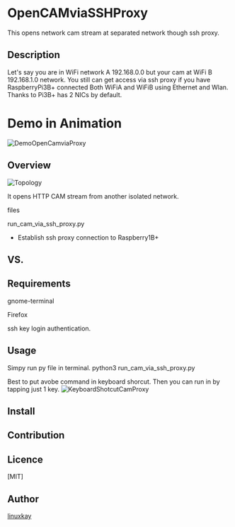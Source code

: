 # OpenCAMviaSSHProxy
This opens network cam stream at separated network though ssh proxy.
## Description
Let's say you are in WiFi network A 192.168.0.0 but your cam at WiFi B 192.168.1.0 network. You still can get access via ssh proxy if you have RaspberryPi3B+ connected Both WiFiA and WiFiB using Ethernet and Wlan. Thanks to Pi3B+ has 2 NICs by default.

# Demo in Animation
![DemoOpenCamviaProxy](https://raw.githubusercontent.com/wiki/linuxkay/OpenCAMviaSSHProxy/images/openCamviaProxy-demo.gif)

## Overview
![Topology](https://raw.githubusercontent.com/wiki/linuxkay/OpenCAMviaSSHProxy/images/networkAplusB.gif)

It opens HTTP CAM stream from another isolated network.

files

run_cam_via_ssh_proxy.py
- Establish ssh proxy connection to Raspberry1B+ 

## VS. 


## Requirements
gnome-terminal

Firefox

ssh key login authentication.

## Usage
Simpy run py file in terminal.
python3 run_cam_via_ssh_proxy.py

Best to put avobe command in keyboard shorcut. Then you can run in by tapping just 1 key.
![KeyboardShotcutCamProxy](https://raw.githubusercontent.com/wiki/linuxkay/OpenCAMviaSSHProxy/images/keyboard-shotcut-forCamproxy.jpeg)


## Install

## Contribution

## Licence
[MIT]

## Author

[linuxkay](https://github.com/linuxkay)
